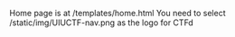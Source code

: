 Home page is at /templates/home.html
You need to select /static/img/UIUCTF-nav.png as the logo for CTFd

